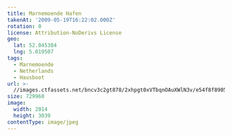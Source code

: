 ```yaml
---
title: Marnemoende Hafen
takenAt: '2009-05-19T16:22:02.000Z'
rotation: 0
license: Attribution-NoDerivs License
geo:
  lat: 52.045384
  lng: 5.019507
tags:
  - Marnemoende
  - Netherlands
  - Hausboot
url: >-
  //images.ctfassets.net/bncv3c2gt878/2xhpgt0xVTbqnOAuXWlN3v/e54f8f890504e8f4a746d041c63c6e73/marnemoende-hafen_4358315693_o
size: 729960
image:
  width: 2014
  height: 3039
contentType: image/jpeg
---
```



